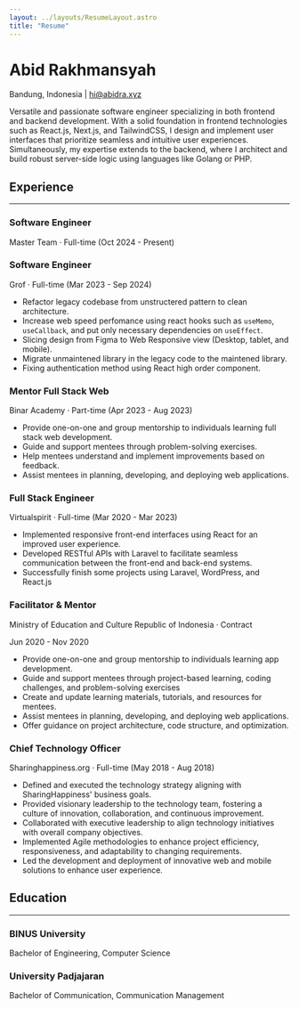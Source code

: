 ```yaml
---
layout: ../layouts/ResumeLayout.astro
title: "Resume"
---
```


# Abid Rakhmansyah

Bandung, Indonesia | hi@abidra.xyz

Versatile and passionate software engineer specializing in both frontend and backend development. With a solid foundation in frontend technologies such as React.js, Next.js, and TailwindCSS, I design and implement user interfaces that prioritize seamless and intuitive user experiences. Simultaneously, my expertise extends to the backend, where I architect and build robust server-side logic using languages like Golang or PHP.

## Experience

---

### Software Engineer

Master Team · Full-time (Oct 2024 - Present)

### Software Engineer

Grof · Full-time (Mar 2023 - Sep 2024)

- Refactor legacy codebase from unstructered pattern to clean architecture.
- Increase web speed perfomance using react hooks such as `useMemo`, `useCallback`, and put only necessary dependencies on `useEffect`.
- Slicing design from Figma to Web Responsive view (Desktop, tablet, and mobile).
- Migrate unmaintened library in the legacy code to the maintened library.
- Fixing authentication method using React high order component.

### Mentor Full Stack Web

Binar Academy · Part-time (Apr 2023 - Aug 2023)

- Provide one-on-one and group mentorship to individuals learning full stack web development.
- Guide and support mentees through problem-solving exercises.
- Help mentees understand and implement improvements based on feedback.
- Assist mentees in planning, developing, and deploying web applications.

### Full Stack Engineer

Virtualspirit · Full-time (Mar 2020 - Mar 2023)

- Implemented responsive front-end interfaces using React for an improved user experience.
- Developed RESTful APIs with Laravel to facilitate seamless communication between the front-end and back-end systems.
- Successfully finish some projects using Laravel, WordPress, and React.js

### Facilitator & Mentor

Ministry of Education and Culture Republic of Indonesia · Contract

Jun 2020 - Nov 2020

- Provide one-on-one and group mentorship to individuals learning app development.
- Guide and support mentees through project-based learning, coding challenges, and problem-solving exercises
- Create and update learning materials, tutorials, and resources for mentees.
- Assist mentees in planning, developing, and deploying web applications.
- Offer guidance on project architecture, code structure, and optimization.

### Chief Technology Officer

Sharinghappiness.org · Full-time (May 2018 - Aug 2018)

- Defined and executed the technology strategy aligning with SharingHappiness' business goals.
- Provided visionary leadership to the technology team, fostering a culture of innovation, collaboration, and continuous improvement.
- Collaborated with executive leadership to align technology initiatives with overall company objectives.
- Implemented Agile methodologies to enhance project efficiency, responsiveness, and adaptability to changing requirements.
- Led the development and deployment of innovative web and mobile solutions to enhance user experience.

## Education

---

### BINUS University

Bachelor of Engineering, Computer Science

### University Padjajaran

Bachelor of Communication, Communication Management
